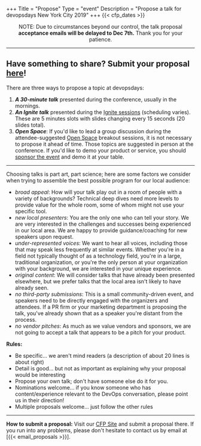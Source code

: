 +++
Title = "Propose"
Type = "event"
Description = "Propose a talk for devopsdays New York City 2019"
+++
  {{< cfp_dates >}}

<center>
NOTE: Due to circumstances beyond our control, the talk proposal <b>acceptance emails will be delayed to Dec 7th.</b> Thank you for your patience.
</center>

<hr>

## Have something to share? Submit your proposal [here](https://www.papercall.io/cfps/709/submissions/new)!

There are three ways to propose a topic at devopsdays:
<ol>
  <li><strong><em>A 30-minute talk</em></strong> presented during the conference, usually in the mornings.</li>
  <li><strong><em>An Ignite talk</em></strong> presented during the <a href="/pages/ignite-talks-format">Ignite sessions</a> (scheduling varies). These are 5 minutes slots with slides changing every 15 seconds (20 slides total).</li>
  <li><strong><em>Open Space</em></strong>: If you'd like to lead a group discussion during the attendee-suggested <a href="/pages/open-space-format">Open Space</a> breakout sessions, it is not necessary to propose it ahead of time. Those topics are suggested in person at the conference. If you'd like to demo your product or service, you should <a href="../sponsor">sponsor the event</a> and demo it at your table.
</ol>

<hr>

Choosing talks is part art, part science; here are some factors we consider when trying to assemble the best possible program for our local audience:

- _broad appeal_: How will your talk play out in a room of people with a variety of backgrounds? Technical deep dives need more levels to provide value for the whole room, some of whom might not use your specific tool.
- _new local presenters_: You are the only one who can tell your story. We are very interested in the challenges and successes being experienced in our local area. We are happy to provide guidance/coaching for new speakers upon request.
- _under-represented voices_: We want to hear all voices, including those that may speak less frequently at similar events. Whether you're in a field not typically thought of as a technology field, you're in a large, traditional organization, or you're the only person at your organization with your background, we are interested in your unique experience.
- _original content_: We will consider talks that have already been presented elsewhere, but we prefer talks that the local area isn't likely to have already seen.
- _no third-party submissions_: This is a small community-driven event, and speakers need to be directly engaged with the organizers and attendees. If a PR firm or your marketing department is proposing the talk, you've already shown that as a speaker you're distant from the process.
- _no vendor pitches_: As much as we value vendors and sponsors, we are not going to accept a talk that appears to be a pitch for your product.

<strong>Rules:</strong>
<ul>
  <li>Be specific... we aren't mind readers (a description of about 20 lines is about right)</li>
  <li>Detail is good... but not as important as explaining why your proposal would be interesting</li>
  <li>Propose your own talk; don't have someone else do it for you.</li>
  <li>Nominations welcome... if you know someone who has content/experience relevant to the DevOps conversation, please point us in their direction!</li>
  <li>Multiple proposals welcome... just follow the other rules</li>
</ul>

<hr>

<strong>How to submit a proposal:</strong>
Visit our [CFP Site](https://www.papercall.io/cfps/709/submissions/new) and submit a proposal there.
If you run into any problems, please don't hesitate to contact us by email at [{{< email_proposals >}}].

<!--
<strong>How to submit a proposal:</strong> Send an email to [{{< email_proposals >}}] with the following information
<ol>
	<li>Type (presentation, panel discussion, ignite)</li>
	<li>Proposal Title (can be changed later)</li>
	<li>Description (several sentences explaining what attendees will learn)</li>
</ol>
{{- end -}}
-->
